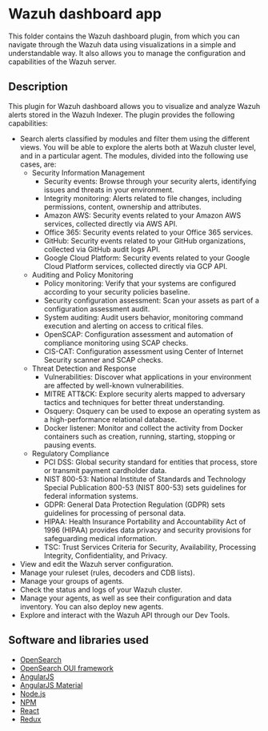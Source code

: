 # Wazuh dashboard app

This folder contains the Wazuh dashboard plugin, from which you can navigate through the
Wazuh data using visualizations in a simple and understandable way. It also allows you to
manage the configuration and capabilities of the Wazuh server.

## Description

This plugin for Wazuh dashboard allows you to visualize and analyze Wazuh alerts stored in
the Wazuh Indexer. The plugin provides the following capabilities:

- Search alerts classified by modules and filter them using the different views. You will be able to explore the alerts both at Wazuh cluster level, and in a particular agent. The modules, divided into the following use cases, are:
  - Security Information Management
    - Security events: Browse through your security alerts, identifying issues and threats in your environment.
    - Integrity monitoring: Alerts related to file changes, including permissions, content, ownership and attributes.
    - Amazon AWS: Security events related to your Amazon AWS services, collected directly via AWS API.
    - Office 365: Security events related to your Office 365 services.
    - GitHub: Security events related to your GitHub organizations, collected via GitHub audit logs API.
    - Google Cloud Platform: Security events related to your Google Cloud Platform services, collected directly via GCP API.
  - Auditing and Policy Monitoring
    - Policy monitoring: Verify that your systems are configured according to your security policies baseline.
    - Security configuration assessment: Scan your assets as part of a configuration assessment audit.
    - System auditing: Audit users behavior, monitoring command execution and alerting on access to critical files.
    - OpenSCAP: Configuration assessment and automation of compliance monitoring using SCAP checks.
    - CIS-CAT: Configuration assessment using Center of Internet Security scanner and SCAP checks.
  - Threat Detection and Response
    - Vulnerabilities: Discover what applications in your environment are affected by well-known vulnerabilities.
    - MITRE ATT&CK: Explore security alerts mapped to adversary tactics and techniques for better threat understanding.
    - Osquery: Osquery can be used to expose an operating system as a high-performance relational database.
    - Docker listener: Monitor and collect the activity from Docker containers such as creation, running, starting, stopping or pausing events.
  - Regulatory Compliance
    - PCI DSS: Global security standard for entities that process, store or transmit payment cardholder data.
    - NIST 800-53: National Institute of Standards and Technology Special Publication 800-53 (NIST 800-53) sets guidelines for federal information systems.
    - GDPR: General Data Protection Regulation (GDPR) sets guidelines for processing of personal data.
    - HIPAA: Health Insurance Portability and Accountability Act of 1996 (HIPAA) provides data privacy and security provisions for safeguarding medical information.
    - TSC: Trust Services Criteria for Security, Availability, Processing Integrity, Confidentiality, and Privacy.
- View and edit the Wazuh server configuration.
- Manage your ruleset (rules, decoders and CDB lists).
- Manage your groups of agents.
- Check the status and logs of your Wazuh cluster.
- Manage your agents, as well as see their configuration and data inventory. You can also deploy new agents.
- Explore and interact with the Wazuh API through our Dev Tools.

## Software and libraries used

- [OpenSearch](https://opensearch.org/)
- [OpenSearch OUI framework](https://github.com/opensearch-project/oui)
- [AngularJS](https://angularjs.org)
- [AngularJS Material](https://material.angularjs.org)
- [Node.js](https://nodejs.org)
- [NPM](https://npmjs.com)
- [React](https://reactjs.org)
- [Redux](https://redux.js.org)
